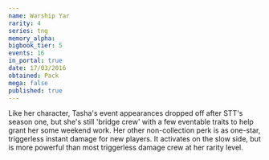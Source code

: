 ```yaml
---
name: Warship Yar
rarity: 4
series: tng
memory_alpha:
bigbook_tier: 5
events: 16
in_portal: true
date: 17/03/2016
obtained: Pack
mega: false
published: true
---
```


Like her character, Tasha's event appearances dropped off after STT's season one, but she's still 'bridge crew' with a few eventable traits to help grant her some weekend work. Her other non-collection perk is as one-star, triggerless instant damage for new players. It activates on the slow side, but is more powerful than most triggerless damage crew at her rarity level.
